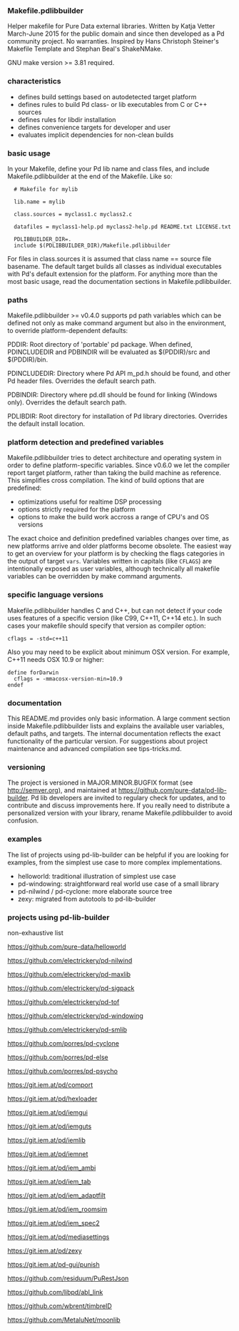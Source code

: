 

### Makefile.pdlibbuilder ###

Helper makefile for Pure Data external libraries. Written by Katja Vetter
March-June 2015 for the public domain and since then developed as a Pd
community project. No warranties. Inspired by Hans Christoph Steiner's Makefile
Template and Stephan Beal's ShakeNMake.

GNU make version >= 3.81 required.


### characteristics ###


* defines build settings based on autodetected target platform
* defines rules to build Pd class- or lib executables from C or C++ sources
* defines rules for libdir installation
* defines convenience targets for developer and user
* evaluates implicit dependencies for non-clean builds


### basic usage ###


In your Makefile, define your Pd lib name and class files, and include
Makefile.pdlibbuilder at the end of the Makefile. Like so:


      # Makefile for mylib

      lib.name = mylib

      class.sources = myclass1.c myclass2.c

      datafiles = myclass1-help.pd myclass2-help.pd README.txt LICENSE.txt

      PDLIBBUILDER_DIR=.
      include $(PDLIBBUILDER_DIR)/Makefile.pdlibbuilder


For files in class.sources it is assumed that class name == source file
basename. The default target builds all classes as individual executables
with Pd's default extension for the platform. For anything more than the
most basic usage, read the documentation sections in Makefile.pdlibbuilder.


### paths ###


Makefile.pdlibbuilder >= v0.4.0 supports pd path variables which can be
defined not only as make command argument but also in the environment, to
override platform-dependent defaults:

PDDIR:
Root directory of 'portable' pd package. When defined, PDINCLUDEDIR and
PDBINDIR will be evaluated as $(PDDIR)/src and $(PDDIR)/bin.

PDINCLUDEDIR:
Directory where Pd API m_pd.h should be found, and other Pd header files.
Overrides the default search path.

PDBINDIR:
Directory where pd.dll should be found for linking (Windows only). Overrides
the default search path.

PDLIBDIR:
Root directory for installation of Pd library directories. Overrides the
default install location.


### platform detection and predefined variables ###


Makefile.pdlibbuilder tries to detect architecture and operating system in
order to define platform-specific variables. Since v0.6.0 we let the compiler
report target platform, rather than taking the build machine as reference. This
simplifies cross compilation. The kind of build options that are predefined:

- optimizations useful for realtime DSP processing
- options strictly required for the platform
- options to make the build work accross a range of CPU's and OS versions

The exact choice and definition predefined variables changes over time, as new
platforms arrive and older platforms become obsolete. The easiest way to get an
overview for your platform is by checking the flags categories in the output of
target `vars`. Variables written in capitals (like `CFLAGS`) are intentionally
exposed as user variables, although technically all makefile variables can be
overridden by make command arguments.


### specific language versions ###


Makefile.pdlibbuilder handles C and C++, but can not detect if your code uses
features of a specific version (like C99, C++11, C++14 etc.). In such cases
your makefile should specify that version as compiler option:

    cflags = -std=c++11

Also you may need to be explicit about minimum OSX version. For example, C++11
needs OSX 10.9 or higher:

    define forDarwin
      cflags = -mmacosx-version-min=10.9
    endef


### documentation ###


This README.md provides only basic information. A large comment section inside
Makefile.pdlibbuilder lists and explains the available user variables, default
paths, and targets. The internal documentation reflects the exact functionality
of the particular version. For suggestions about project maintenance and
advanced compilation see tips-tricks.md.


### versioning ###


The project is versioned in MAJOR.MINOR.BUGFIX format (see http://semver.org),
and maintained at https://github.com/pure-data/pd-lib-builder. Pd lib developers
are invited to regulary check for updates, and to contribute and discuss
improvements here. If you really need to distribute a personalized version with
your library, rename Makefile.pdlibbuilder to avoid confusion.


### examples ###

The list of projects using pd-lib-builder can be helpful if you are looking for
examples, from the simplest use case to more complex implementations.

- helloworld: traditional illustration of simplest use case
- pd-windowing: straightforward real world use case of a small library
- pd-nilwind / pd-cyclone: more elaborate source tree
- zexy: migrated from autotools to pd-lib-builder


### projects using pd-lib-builder ###

non-exhaustive list

https://github.com/pure-data/helloworld

https://github.com/electrickery/pd-nilwind

https://github.com/electrickery/pd-maxlib

https://github.com/electrickery/pd-sigpack

https://github.com/electrickery/pd-tof

https://github.com/electrickery/pd-windowing

https://github.com/electrickery/pd-smlib

https://github.com/porres/pd-cyclone

https://github.com/porres/pd-else

https://github.com/porres/pd-psycho

https://git.iem.at/pd/comport

https://git.iem.at/pd/hexloader

https://git.iem.at/pd/iemgui

https://git.iem.at/pd/iemguts

https://git.iem.at/pd/iemlib

https://git.iem.at/pd/iemnet

https://git.iem.at/pd/iem_ambi

https://git.iem.at/pd/iem_tab

https://git.iem.at/pd/iem_adaptfilt

https://git.iem.at/pd/iem_roomsim

https://git.iem.at/pd/iem_spec2

https://git.iem.at/pd/mediasettings

https://git.iem.at/pd/zexy

https://git.iem.at/pd-gui/punish

https://github.com/residuum/PuRestJson

https://github.com/libpd/abl_link

https://github.com/wbrent/timbreID

https://github.com/MetaluNet/moonlib


